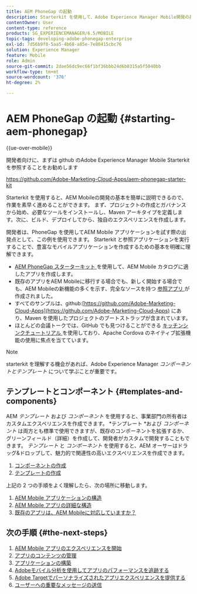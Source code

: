 ```yaml
---
title: AEM PhoneGap の起動
description: Starterkit を使用して、Adobe Experience Manager Mobile開発の基本を実行する方法を説明します。
contentOwner: User
content-type: reference
products: SG_EXPERIENCEMANAGER/6.5/MOBILE
topic-tags: developing-adobe-phonegap-enterprise
exl-id: 7d56b9f0-5aa5-4b68-a85e-7e80415cbc76
solution: Experience Manager
feature: Mobile
role: Admin
source-git-commit: 2dae56dc9ec66f1bf36bbb24d6b0315a5f5040bb
workflow-type: tm+mt
source-wordcount: '376'
ht-degree: 2%

---
```


# AEM PhoneGap の起動 {#starting-aem-phonegap}

{{ue-over-mobile}}

開発者向けに、まずは github のAdobe Experience Manager Mobile Starterkit を参照することをお勧めします

https://github.com/Adobe-Marketing-Cloud-Apps/aem-phonegap-starter-kit

Starterkit を使用すると、AEM Mobileの開発の基本を簡単に説明できるので、作業を素早く進めることができます。 まず、プロジェクトの作成とガバナンスから始め、必要なツールをインストールし、Maven アーキタイプを定義します。次に、ビルド、デプロイしてから、独自のエクスペリエンスを作成します。

開発者は、PhoneGap を使用してAEM Mobile アプリケーションを試す際の出発点として、この例を使用できます。 Starterkit と参照アプリケーションを実行することで、豊富なモバイルアプリケーションを作成するための基本を明確に理解できます。

* [AEM PhoneGap スターターキット ](https://github.com/Adobe-Marketing-Cloud-Apps/aem-phonegap-starter-kit) を使用して、AEM Mobile カタログに適したアプリを作成します。
* 既存のアプリをAEM Mobileに移行する場合でも、新しく開始する場合でも、AEM Mobileの新機能の多くを示す、完全なソースを持つ [ 参照アプリ ](https://github.com/Adobe-Marketing-Cloud-Apps/aem-mobile-hybrid-reference) が作成されました。
* すべてのサンプルは、github:[https://github.com/Adobe-Marketing-Cloud-Apps](https://github.com/Adobe-Marketing-Cloud-Apps) にあり、Maven を使用したプロジェクトのブートストラップが含まれています。
* ほとんどの会議トークでは、GitHub でも見つけることができる [ キッチンシンクチュートリアル ](https://github.com/blefebvre/aem-phonegap-kitchen-sink) を使用しており、Apache Cordova のネイティブ拡張機能の使用に焦点を当てています。

>[!NOTE]
>
>starterkit を理解する機会があれば、Adobe Experience Manager *コンポーネントとテンプレート* について学ぶことが重要です。

## テンプレートとコンポーネント {#templates-and-components}

AEM *テンプレート* および *コンポーネント* を使用すると、事業部門の所有者はカスタムエクスペリエンスを作成できます。 *テンプレート *および *コンポーネント* は両方とも標準で使用できますが、既存のコンポーネントを拡張するか、グリーンフィールド（詳細）を作成して、開発者がカスタムで開発することもできます。 *テンプレート* と *コンポーネント* を使用すると、AEM オーサーはドラッグ&amp;ドロップして、魅力的で関連性の高いエクスペリエンスを作成できます。

1. [コンポーネントの作成](/help/sites-developing/components.md)
1. [テンプレートの作成](/help/sites-developing/templates.md)

上記の 2 つの手順をよく理解したら、次の場所に移動します。

1. [AEM Mobile アプリケーションの構造](/help/mobile/phonegap-structure-an-app.md)
1. [AEM Mobile アプリの詳細な構造](/help/mobile/phonegap-apps-arch.md)
1. [既存のアプリは、AEM Mobileに対応していますか？](/help/mobile/phonegap-adding-content-to-imported-app.md)

## 次の手順 {#the-next-steps}

1. [AEM Mobile アプリのエクスペリエンスを開始](/help/mobile/starting-aem-phonegap-app.md)
1. [アプリのコンテンツの管理](/help/mobile/phonegap-manage-app-content.md)
1. [アプリケーションの構築](/help/mobile/building-app-mobile-phonegap.md)
1. [Adobeモバイル分析を使用してアプリのパフォーマンスを追跡する](/help/mobile/phonegap-intro-to-app-analytics.md)
1. [Adobe Targetでパーソナライズされたアプリエクスペリエンスを提供する](/help/mobile/phonegap-aem-mobile-content-personalization.md)
1. [ユーザーへの重要なメッセージの送信](/help/mobile/phonegap-push-notifications.md)
